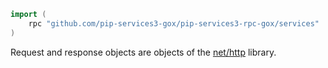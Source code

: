 
```go
import (
	rpc "github.com/pip-services3-gox/pip-services3-rpc-gox/services"
)

```
Request and response objects are objects of the [net/http](https://pkg.go.dev/net/http) library.